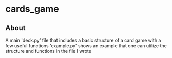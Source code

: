 # cards_game

## About
A main 'deck.py' file that includes a basic structure of a card game with a few useful functions
'example.py' shows an example that one can utilize the structure and functions in the file I wrote
